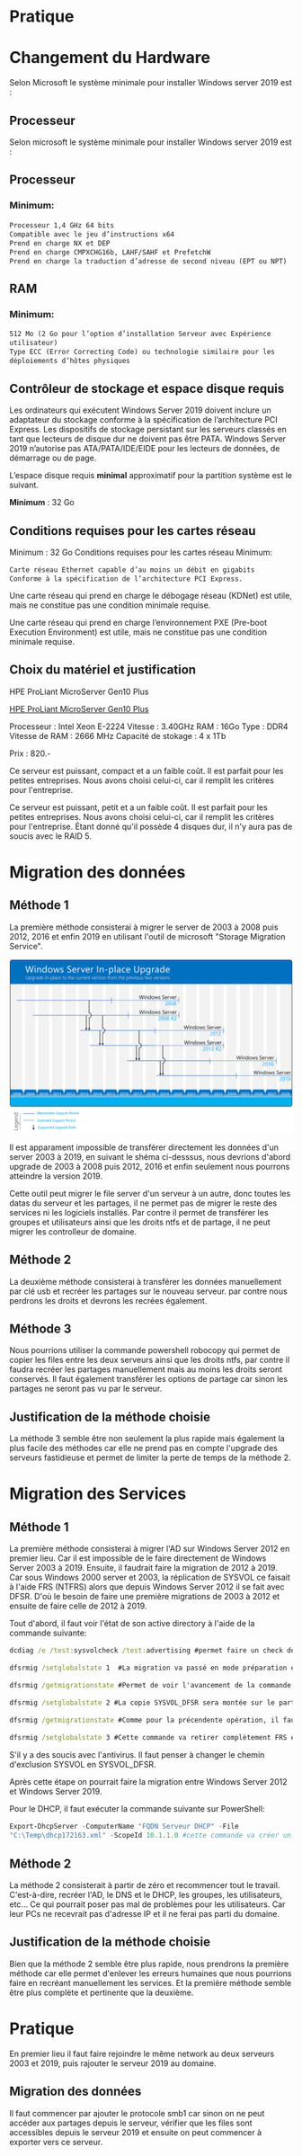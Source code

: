 # Pratique
# Changement du Hardware

Selon Microsoft le système minimale pour installer Windows server 2019 est :

## Processeur

Selon microsoft le système minimale pour installer Windows server 2019 est :
## Processeur
### Minimum:

    Processeur 1,4 GHz 64 bits
    Compatible avec le jeu d’instructions x64
    Prend en charge NX et DEP
    Prend en charge CMPXCHG16b, LAHF/SAHF et PrefetchW
    Prend en charge la traduction d’adresse de second niveau (EPT ou NPT)

## RAM
### Minimum:

    512 Mo (2 Go pour l’option d’installation Serveur avec Expérience utilisateur)
    Type ECC (Error Correcting Code) ou technologie similaire pour les déploiements d’hôtes physiques

## Contrôleur de stockage et espace disque requis

Les ordinateurs qui exécutent Windows Server 2019 doivent inclure un adaptateur du stockage conforme à la spécification de l’architecture PCI Express. Les dispositifs de stockage persistant sur les serveurs classés en tant que lecteurs de disque dur ne doivent pas être PATA. Windows Server 2019 n’autorise pas ATA/PATA/IDE/EIDE pour les lecteurs de données, de démarrage ou de page.

L’espace disque requis **minimal** approximatif pour la partition système est le suivant.

**Minimum** : 32 Go

## Conditions requises pour les cartes réseau

Minimum : 32 Go
Conditions requises pour les cartes réseau
Minimum:

    Carte réseau Ethernet capable d’au moins un débit en gigabits
    Conforme à la spécification de l’architecture PCI Express.

Une carte réseau qui prend en charge le débogage réseau (KDNet) est utile, mais ne constitue pas une condition minimale requise.

Une carte réseau qui prend en charge l’environnement PXE (Pre-boot Execution Environment) est utile, mais ne constitue pas une condition minimale requise.

## Choix du matériel et justification

HPE ProLiant MicroServer Gen10 Plus

[HPE ProLiant MicroServer Gen10 Plus](https://buy.hpe.com/ch/fr/servers/proliant-microserver/proliant-microserver/proliant-microserver/hpe-proliant-microserver-gen10-plus/p/1012241014)

Processeur : Intel Xeon E-2224
Vitesse : 3.40GHz
RAM : 16Go
Type : DDR4
Vitesse de RAM : 2666 MHz
Capacité de stokage : 4 x 1Tb

Prix : 820.-

Ce serveur est puissant, compact et a un faible coût. Il est parfait pour les petites entreprises. Nous avons choisi celui-ci, car il remplit les critères pour l'entreprise.

Ce serveur est puissant, petit et a un faible coût. Il est parfait pour les petites entreprises. Nous avons choisi celui-ci, car il remplit les critères pour l'entreprise. Étant donné qu'il possède 4 disques dur, il n'y aura pas de soucis avec le RAID 5.



# Migration des données
## Méthode 1

La première méthode consisterai à migrer le server de 2003 à 2008 puis 2012, 2016 et enfin 2019 en utilisant l'outil de microsoft "Storage Migration Service".

![alt text](images/Autres/upgrade-paths.png)

Il est apparament impossible de transférer directement les données d'un server 2003 à 2019, en suivant le shéma ci-desssus, nous devrions d'abord upgrade de 2003 à 2008 puis 2012, 2016 et enfin seulement nous pourrons atteindre la version 2019.

Cette outil peut migrer le file server d'un serveur à un autre, donc toutes les datas du serveur et les partages, il ne permet pas de migrer le reste des services ni les logiciels installés. Par contre il permet de transférer les groupes et utilisateurs ainsi que les droits ntfs et de partage, il ne peut migrer les controlleur de domaine.

## Méthode 2

La deuxième méthode consisterai à transférer les données manuellement par clé usb et recréer les partages sur le nouveau serveur. par contre nous perdrons les droits et devrons les recrées également.

## Méthode 3

Nous pourrions utiliser la commande powershell robocopy qui permet de copier les files entre les deux serveurs ainsi que les droits ntfs, par contre il faudra recréer les partages manuellement mais au moins les droits seront conservés. Il faut également transférer les options de partage car sinon les partages ne seront pas vu par le serveur.

## Justification de la méthode choisie

La méthode 3 semble être non seulement la plus rapide mais également la plus facile des méthodes car elle ne prend pas en compte l'upgrade des serveurs fastidieuse et permet de limiter la perte de temps de la méthode 2.

# Migration des Services

## Méthode 1

La première méthode consisterai à migrer l'AD sur Windows Server 2012 en premier lieu. Car il est impossible de le faire directement de Windows Server 2003 à 2019.  Ensuite, il faudrait faire la migration de 2012 à 2019.  Car sous Windows 2000 server et 2003, la réplication de SYSVOL ce faisait à l'aide FRS (NTFRS) alors que depuis Windows Server 2012 il se fait avec DFSR. D'où le besoin de faire une première migrations de 2003 à 2012 et ensuite de faire celle de 2012 à 2019. <br/>

Tout d'abord, il faut voir l'état de son active directory à l'aide de la commande suivante: 

```cmd
dcdiag /e /test:sysvolcheck /test:advertising #permet faire un check de sysvol et du domaine controller
```

```cmd
dfsrmig /setglobalstate 1  #La migration va passé en mode préparation et va faire une copie de SYSVOL avec le nom SYSVOL_DFSR
```

```cmd
dfsrmig /getmigrationstate #Permet de voir l'avancement de la commande que l'on vient de faire. Jusqu'a ce que ça nous mette le fait qu'on a réussi.
```

```cmd
dfsrmig /setglobalstate 2 #La copie SYSVOL_DFSR sera montée sur le partage SYSVOL à la place de l'ancienne. Il faut patienter un certain temps. 
```

```cmd
dfsrmig /getmigrationstate #Comme pour la précendente opération, il faut faire cette commande pour voir l'avancement. 
```

```cmd
dfsrmig /setglobalstate 3 #Cette commande va retirer complètement FRS et son SYSVOL pour passer entièrement à DFSR. Il faudra patienter encore un certain temps le temps que FRS soit retiré sur le DC (ou les DC) et que DFSR soit fonctionnel. Il faut refaire la commande "dfsrmig /getmigrationstate" pour voir l'avancement de temps en temps. 
```

S'il y a des soucis avec l'antivirus. Il faut penser à changer le chemin d'exclusion SYSVOL en SYSVOL_DFSR. <br/>

Après cette étape on pourrait faire la migration entre Windows Server 2012 et Windows Server 2019.  

Pour le DHCP, il faut exécuter la commande suivante sur PowerShell: <br/>

```powershell
Export-DhcpServer -ComputerName "FQDN Serveur DHCP" -File 
"C:\Temp\dhcp172163.xml" -ScopeId 10.1.1.0 #cette commande va créer un fichier .xml qui pourra être utiliser sur le nouveau serveur. Le répertoire Temp dans être créer avant de faire la commande. 
```

 

## Méthode 2

La méthode 2 consisterait à partir de zéro et recommencer tout le travail. C'est-à-dire, recréer l'AD, le DNS et le DHCP, les groupes, les utilisateurs, etc... Ce qui pourrait poser pas mal de problèmes pour les utilisateurs. Car leur PCs ne recevrait pas d'adresse IP et il ne ferai pas parti du domaine. 

## Justification de la méthode choisie

Bien que la méthode 2 semble être plus rapide, nous prendrons la première méthode car elle permet d'enlever les erreurs humaines que nous pourrions faire en recréant manuellement les services. Et la première méthode semble être plus complète et pertinente que la deuxième.

# Pratique

En premier lieu il faut faire rejoindre le même network au deux serveurs 2003 et 2019, puis rajouter le serveur 2019 au domaine.

## Migration des données

Il faut commencer par ajouter le protocole smb1 car sinon on ne peut accéder aux partages depuis le serveur, vérifier que les files sont accessibles depuis le serveur 2019 et ensuite on peut commencer à exporter vers ce serveur.

